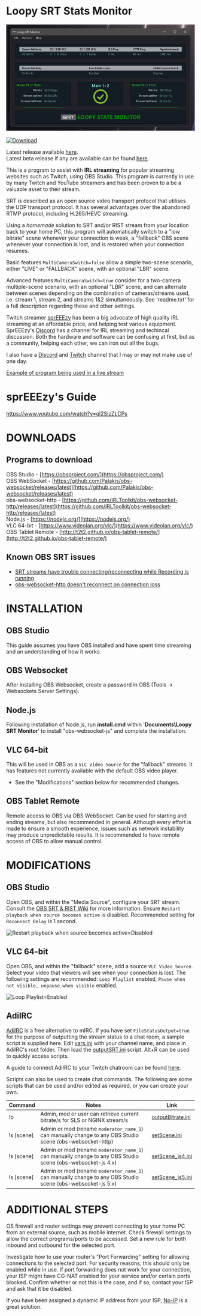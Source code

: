 Loopy SRT Stats Monitor
=======================

<p>
    <p><a href="https://github.com/loopy750/SRT-Stats-Monitor/releases/latest"><img src="./modifications/resources/srt_stats_monitor.png" alt="Loopy SRT Stats Monitor"></a></p>
    <a href="https://github.com/loopy750/SRT-Stats-Monitor/releases/latest"><img src="https://img.shields.io/github/v/release/loopy750/SRT-Stats-Monitor?include_prereleases" alt="Download"></a>
</p>

Latest release available [here](https://github.com/loopy750/SRT-Stats-Monitor/releases/latest).   
Latest beta release if any are available can be found [here](https://github.com/loopy750/SRT-Stats-Monitor/tree/beta).

This is a program to assist with **IRL streaming** for popular streaming websites such as Twitch, using OBS Studio. This program is currently in use by many Twitch and YouTube streamers and has been proven to a be a valuable asset to their stream.

SRT is described as an open source video transport protocol that utilises the UDP transport protocol. It has several advantages over the abandoned RTMP protocol, including H.265/HEVC streaming.

Using a _homemade_ solution to SRT and/or RIST stream from your location back to your home PC, this program will automatically switch to a "low bitrate" scene whenever your connection is weak, a "fallback" OBS scene whenever your connection is lost, and is restored when your connection resumes.

Basic features `MultiCameraSwitch=false` allow a simple two-scene scenario, either "LIVE" or "FALLBACK" scene, with an optional "LBR" scene.

Advanced features `MultiCameraSwitch=true` consider for a two-camera multiple-scene scenario, with an optional "LBR" scene, and can alternate between scenes depending on the combination of cameras/streams used, i.e. stream 1, stream 2, and streams 1&2 simultaneously. See 'readme.txt' for a full description regarding these and other settings.
  
  Twitch streamer [sprEEEzy](https://www.twitch.tv/spreeezy) has been a big advocate of high quality IRL streaming at an affordable price, and helping test various equipment. SprEEEzy's [Discord](https://discord.gg/REgDtsTVar) has a channel for IRL streaming and techincal discussion. Both the hardware and software can be confusing at first, but as a community, helping each other, we can iron out all the bugs.
  
  I also have a [Discord](https://discord.gg/HQ23xS3ASt) and [Twitch](https://www.twitch.tv/loopy750) channel that I may or may not make use of one day.
  
  [Example of program being used in a live stream](https://user-images.githubusercontent.com/35911135/116689723-c2803680-a9fb-11eb-99bd-dbc29c6f75f5.mp4)
  
sprEEEzy's Guide
================

https://www.youtube.com/watch?v=ql2SizZLCPs

DOWNLOADS
=========

Programs to download
--------------------
OBS Studio - [https://obsproject.com/](https://obsproject.com/)  
OBS WebSocket - [https://github.com/Palakis/obs-websocket/releases/latest](https://github.com/Palakis/obs-websocket/releases/latest)  
obs-websocket-http - [https://github.com/IRLToolkit/obs-websocket-http/releases/latest](https://github.com/IRLToolkit/obs-websocket-http/releases/latest)   
Node.js - [https://nodejs.org/](https://nodejs.org/)  
VLC 64-bit - [https://www.videolan.org/vlc/](https://www.videolan.org/vlc/)  
OBS Tablet Remote - [http://t2t2.github.io/obs-tablet-remote/](http://t2t2.github.io/obs-tablet-remote/)

Known OBS SRT issues
--------------------
* [SRT streams have trouble connecting/reconnecting while Recording is running](https://github.com/obsproject/obs-studio/issues/4596)
* [obs-websocket-http doesn't reconnect on connection loss](https://github.com/IRLToolkit/obs-websocket-http/issues/11)

INSTALLATION
============

OBS Studio
----------
This guide assumes you have OBS installed and have spent time streaming and an understanding of how it works.

OBS Websocket
-------------
After installing OBS Websocket, create a password in OBS (Tools -> Websockets Server Settings).

Node.js
-------
Following installation of Node.js, run __install.cmd__ within '__Documents\Loopy SRT Monitor__' to install "obs-websocket-js" and complete the installation.

VLC 64-bit
----------
This will be used in OBS as a ```VLC Video Source``` for the "fallback" streams. It has features not currently available with the default OBS video player.

* See the "Modifications" section below for recommended changes.

OBS Tablet Remote
-----------------
Remote access to OBS via OBS WebSocket. Can be used for starting and ending streams, but also recommended in general. Although every effort is made to ensure a smooth experience, issues such as network instability may produce unpredictable results. It is recommended to have remote access of OBS to allow manual control.


MODIFICATIONS
=============

OBS Studio
----------
Open OBS, and within the "Media Source", configure your SRT stream. Consult the [OBS SRT & RIST Wiki](https://obsproject.com/wiki/Streaming-With-SRT-Or-RIST-Protocols) for more information. Ensure ```Restart playback when source becomes active``` is disabled. Recommended setting for ```Reconnect Delay``` is 1 second.

![Restart playback when source becomes active=Disabled](https://i.imgur.com/XjQgbDy.jpg)

VLC 64-bit
----------
Open OBS, and within the "fallback" scene, add a source ```VLC Video Source```. Select your video that viewers will see when your connection is lost. The following settings are recommended: ```Loop Playlist``` enabled, ```Pause when not visible, unpause when visible``` enabled.

![Loop Playlist=Enabled](https://i.imgur.com/NCk2IQT.jpg)

AdiIRC
------

[AdiIRC](https://www.adiirc.com/) is a free alternative to mIRC. If you have set ```FileStatusOutput=true``` for the purpose of outputting the stream status to a chat room, a sample script is supplied here. Edit [vars.ini](https://raw.githubusercontent.com/loopy750/SRT-Stats-Monitor/master/modifications/adiirc/vars.ini) with your channel name, and place in AdiIRC's root folder. Then load the [outputSRT.ini](https://raw.githubusercontent.com/loopy750/SRT-Stats-Monitor/master/modifications/adiirc/outputSRT.ini) script. Alt+R can be used to quickly access scripts.

A guide to connect AdiIRC to your Twitch chatroom can be found [here](./modifications/adiirc/guide/README.md).

Scripts can also be used to create chat commands. The following are some scripts that can be used and/or edited as required, or you can create your own.

| Command         | Notes                                                                                                    | Link             |
| --------------- | -------------                                                                                            | ---------------  |
| !b              | Admin, mod or user can retrieve current bitrate/s for SLS or NGINX stream/s                              | [outputBitrate.ini](https://raw.githubusercontent.com/loopy750/SRT-Stats-Monitor/main/modifications/adiirc/outputBitrate.ini) |
| !s [scene] | Admin or mod (rename ```moderator_name_1```) can manually change to any OBS Studio scene (obs-websocket-http)   | [setScene.ini](https://raw.githubusercontent.com/loopy750/SRT-Stats-Monitor/main/modifications/adiirc/setScene.ini) |
| !s [scene] | Admin or mod (rename ```moderator_name_1```) can manually change to any OBS Studio scene (obs-websocket-js 4.x) | [setScene_js4.ini](https://raw.githubusercontent.com/loopy750/SRT-Stats-Monitor/main/modifications/adiirc/setScene_js4.ini) |
| !s [scene] | Admin or mod (rename ```moderator_name_1```) can manually change to any OBS Studio scene (obs-websocket-js 5.x) | [setScene_js5.ini](https://raw.githubusercontent.com/loopy750/SRT-Stats-Monitor/main/modifications/adiirc/setScene_js5.ini) |


ADDITIONAL STEPS
================
OS firewall and router settings may prevent connecting to your home PC from an external source, such as mobile internet. Check firewall settings to allow the correct programs/ports to be accessed. Set a new rule for both inbound and outbound for the selected port.

Investigate how to use your router's "Port Forwarding" setting for allowing connections to the selected port. For security reasons, this should only be enabled while in use. If port forwarding does not work for your connection, your ISP might have CG-NAT enabled for your service and/or certain ports blocked. Confirm whether or not this is the case, and if so, contact your ISP and ask that it be disabled.

If you have been assigned a dynamic IP address from your ISP, [No-IP](https://www.noip.com/) is a great solution.
